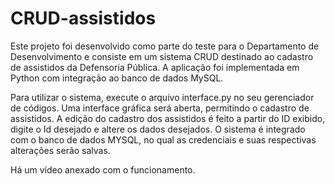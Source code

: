 # CRUD-assistidos
Este projeto foi desenvolvido como parte do teste para o Departamento de Desenvolvimento e consiste em um sistema CRUD destinado ao cadastro de assistidos da Defensoria Pública. A aplicação foi implementada em Python com integração ao banco de dados MySQL.


Para utilizar o sistema, execute o arquivo interface.py no seu gerenciador de códigos. Uma interface gráfica será aberta, permitindo o cadastro de assistidos. A edição do cadastro dos assistidos é feito a partir do ID exibido, digite o Id desejado e altere os dados desejados. O sistema é integrado com o banco de dados MYSQL, no qual as credenciais e suas respectivas alterações serão salvas.

Há um vídeo anexado com o funcionamento.


